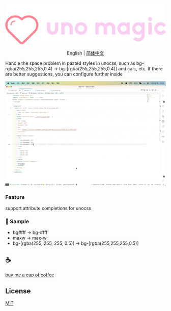 <p align="center">
<img src="./assets/kv.png" alt="uno magic">
</p>
<p align="center"> English | <a href="./README_zh.md">简体中文</a></p>


Handle the space problem in pasted styles in unocss, such as bg-rgba(255,255,255,0.4) -> bg-[rgba(255,255,255,0.4)] and calc, etc. If there are better suggestions, you can configure further inside

![demo](assets/demo.gif)

### Feature
support attribute completions for unocss

### 🌰 Sample
- bg#fff -> bg-#fff
- maxw -> max-w
- bg-[rgba(255, 255, 255, 0.5)] -> bg-[rgba(255,255,255,0.5)]

## :coffee:

[buy me a cup of coffee](https://github.com/Simon-He95/sponsor)

## License

[MIT](./license)
